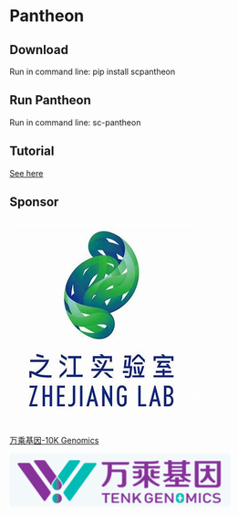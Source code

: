 # Pantheon
## Download
Run in command line: pip install scpantheon

## Run Pantheon
Run in command line: sc-pantheon

## Tutorial
[See here](https://pantheon.readthedocs.io/en/latest/index.html)

## Sponsor
![本地路径](zhijiang.png "之江实验室")

[万乘基因-10K Genomics](http://www.10kgenomics.com/)

![本地路径](10k-genomics.png "万乘基因")


